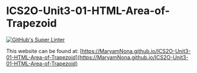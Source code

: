 # ICS2O-Unit3-01-HTML-Area-of-Trapezoid

[![GitHub's Super Linter](https://github.com/MaryamNona/ICS2O-Unit3-01-HTML-Area-of-Trapezoid/workflows/GitHub's%20Super%20Linter/badge.svg)](https://github.com/MaryamNona/ICS2O-Unit3-01-HTML-Area-of-Trapezoid/actions)

This website can be found at: [https://MaryamNona.github.io/ICS2O-Unit3-01-HTML-Area-of-Trapezoid](https://MaryamNona.github.io/ICS2O-Unit3-01-HTML-Area-of-Trapezoid)